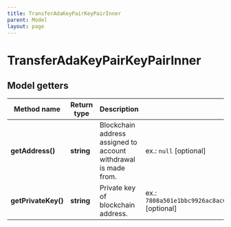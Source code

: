 ```yaml
---
title: TransferAdaKeyPairKeyPairInner
parent: Model
layout: page
---
```


# TransferAdaKeyPairKeyPairInner

## Model getters

Method name | Return type | Description | Notes
------------ | ------------- | ------------- | -------------
**getAddress()** | **string** | Blockchain address assigned to account withdrawal is made from. | ex.: `null` [optional]
**getPrivateKey()** | **string** | Private key of blockchain address. | ex.: `7808a501e1bbc9926ac8ac6981e47cb0401288ae331a1f2333d1bed46c5b3051b5f875c39477b05bc3a43a3800b763f616ae3646f21df0ab5d95db944e71f5cfa8082d5c4e6241d49b17b2b6173f01bb3fd03be012cc8908ceea9e559e33e4fc` [optional]

